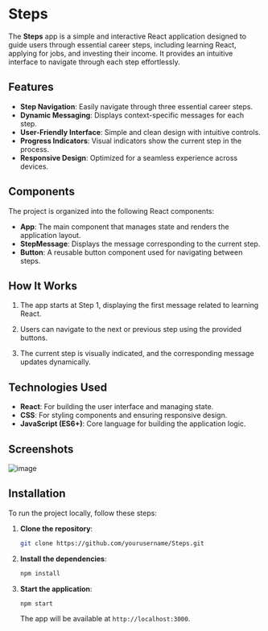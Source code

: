 # Steps

The **Steps** app is a simple and interactive React application designed to guide users through essential career steps, including learning React, applying for jobs, and investing their income. It provides an intuitive interface to navigate through each step effortlessly.

## Features

- **Step Navigation**: Easily navigate through three essential career steps.
- **Dynamic Messaging**: Displays context-specific messages for each step.
- **User-Friendly Interface**: Simple and clean design with intuitive controls.
- **Progress Indicators**: Visual indicators show the current step in the process.
- **Responsive Design**: Optimized for a seamless experience across devices.

## Components

The project is organized into the following React components:

- **App**: The main component that manages state and renders the application layout.
- **StepMessage**: Displays the message corresponding to the current step.
- **Button**: A reusable button component used for navigating between steps.

## How It Works

1. The app starts at Step 1, displaying the first message related to learning React.
   
2. Users can navigate to the next or previous step using the provided buttons.
   
3. The current step is visually indicated, and the corresponding message updates dynamically.

## Technologies Used

- **React**: For building the user interface and managing state.
- **CSS**: For styling components and ensuring responsive design.
- **JavaScript (ES6+)**: Core language for building the application logic.

## Screenshots

![image](https://github.com/user-attachments/assets/4dc69725-f1e1-42c8-9007-f0d31338dfd1)


## Installation

To run the project locally, follow these steps:

1. **Clone the repository**:
   ```bash
   git clone https://github.com/yourusername/Steps.git
   ```
2. **Install the dependencies**:
   ```bash
   npm install
   ```
3. **Start the application**:
   ```bash
   npm start
   ```
   
   The app will be available at `http://localhost:3000`.
